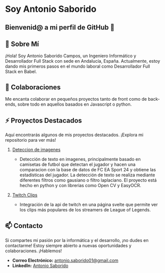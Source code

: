 # Soy Antonio Saborido
## Bienvenid@ a mi perfil de GitHub 👋


## 💬 Sobre Mí
¡Hola! Soy Antonio Saborido Campos, un Ingeniero Informático y Desarrollador Full Stack con sede en Andalucía, España. Actualmente, estoy dando mis primeros pasos en el mundo laboral como Desarrollador Full Stack en Babel.

## 👯 Colaboraciones
Me encanta colaborar en pequeños proyectos tanto de front como de back-ends, sobre todo en aquellos basados en Javascript o python.

## ⚡ Proyectos Destacados
Aquí encontrarás algunos de mis proyectos destacados. ¡Explora mi repositorio para ver más!

1. [Deteccion de imagenes](https://github.com/Antoniiosc7/JerseyDetection)
   - Detección de texto en imagenes, principalmente basado en camisetas de futbol que detectan el jugador y hacen una comparacion con la base de datos de FC EA Sport 24 y obtiene las estadísticas del jugador. La detección de texto se realiza mediante diferentes filtros como gausiano o filtro laplaciano. El proyecto está hecho en python y con librerias como Open CV y EasyOCR.

2. [Twitch Clips](https://github.com/Antoniiosc7/TwitchClips)
   - Integración de la api de twitch en una página svelte que permite ver los clips más populares de los streamers de League of Legends.

## 📫 Contacto
Si compartes mi pasión por la informática y el desarrollo, ¡no dudes en contactarme! Estoy siempre abierto a nuevas oportunidades y colaboraciones. ¡Hablemos!
- **Correo Electrónico:** [antonio.saborido01@gmail.com](mailto:antonio.saborido01@gmail.com)
- **LinkedIn:** [Antonio Saborido](https://www.linkedin.com/in/antonio-saborido-campos-512343204/)

